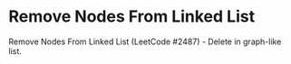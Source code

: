# Remove Nodes From Linked List

Remove Nodes From Linked List (LeetCode #2487) - Delete in graph-like list.

